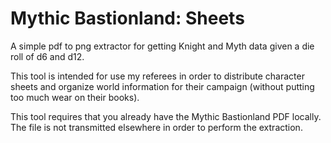 # Mythic Bastionland: Sheets

A simple pdf to png extractor for getting Knight and Myth data given a die roll of d6 and d12.

This tool is intended for use my referees in order to distribute character sheets and organize world information for their campaign (without putting too much wear on their books).

This tool requires that you already have the Mythic Bastionland PDF locally. The file is not transmitted elsewhere in order to perform the extraction.